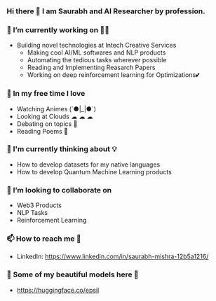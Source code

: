 ### Hi there 👋  I am Saurabh and AI Researcher by profession.

### 🔭 I’m currently working on 👨‍💻 
  * Building novel technologies at Intech Creative Services 
     * Making cool AI/ML softwares and NLP products
     * Automating the tedious tasks wherever possible
     * Reading and Implementing Reasarch Papers 
     * Working on deep reinforcement learning for Optimizations💕 
     
### 🌱 In my free time I love 
  * Watching Animes (`●|_|●´)
  * Looking at Clouds  ☁ ☁ ☁
  * Debating on topics 🤼
  * Reading Poems 📖

### 🤔  I'm currently thinking about 💡
  * How to develop datasets for my native languages
  * How to develop Quantum Machine Learning products 

### 👯 I’m looking to collaborate on
   * Web3 Products
   * NLP Tasks
   * Reinforcement Learning
   

### 📫 How to reach me 💬 
  * LinkedIn: https://www.linkedin.com/in/saurabh-mishra-12b5a1216/
  
### 🤔  Some of my beautiful models here 💖
   * https://huggingface.co/epsil
